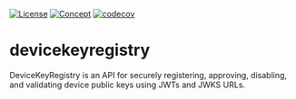 [![License](https://img.shields.io/badge/License-Apache%202.0-blue.svg)](https://opensource.org/licenses/Apache-2.0) [![Concept](https://img.shields.io/badge/Status-Concept-white)](https://unitvectory-labs.github.io/uvy-labs-guide/bestpractices/status.html#concept) [![codecov](https://codecov.io/gh/UnitVectorY-Labs/devicekeyregistry/graph/badge.svg?token=qqwN5oQzQk)](https://codecov.io/gh/UnitVectorY-Labs/devicekeyregistry)

# devicekeyregistry
DeviceKeyRegistry is an API for securely registering, approving, disabling, and validating device public keys using JWTs and JWKS URLs.
